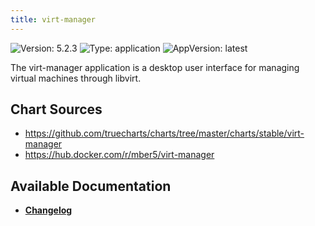 ```yaml
---
title: virt-manager
---
```


![Version: 5.2.3](https://img.shields.io/badge/Version-5.2.3-informational?style=flat-square) ![Type: application](https://img.shields.io/badge/Type-application-informational?style=flat-square) ![AppVersion: latest](https://img.shields.io/badge/AppVersion-latest-informational?style=flat-square)

The virt-manager application is a desktop user interface for managing virtual machines through libvirt.

## Chart Sources

- https://github.com/truecharts/charts/tree/master/charts/stable/virt-manager
- https://hub.docker.com/r/mber5/virt-manager

## Available Documentation

- [**Changelog**](./CHANGELOG.md)
